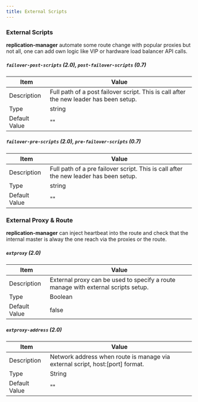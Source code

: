 ```yaml
---
title: External Scripts
---
```


### External Scripts

**replication-manager** automate some route change with popular proxies but not all, one can add own logic like VIP  or hardware load balancer API calls.

##### `failover-post-scripts` (2.0),  `post-failover-scripts` (0.7)

| Item          | Value |
| ----          | ----- |
| Description   | Full path of a post failover script. This is call after the new leader has been setup. |
| Type          | string |
| Default Value | "" |

##### `failover-pre-scripts` (2.0),  `pre-failover-scripts` (0.7)

| Item          | Value |
| ----          | ----- |
| Description   | Full path of a pre failover script. This is call after the new leader has been setup. |
| Type          | string |
| Default Value | "" |

### External Proxy & Route

**replication-manager** can inject heartbeat into the route and check that the internal master is alway the one reach via the proxies or the route.

##### `extproxy` (2.0)

| Item          | Value |
| ----          | ----- |
| Description   | External proxy can be used to specify a route manage with external scripts setup. |
| Type          | Boolean |
| Default Value | false|

##### `extproxy-address` (2.0)

| Item          | Value |
| ----          | ----- |
| Description   | Network address when route is manage via external script, host:[port] format. |
| Type          | String |
| Default Value | ""|
